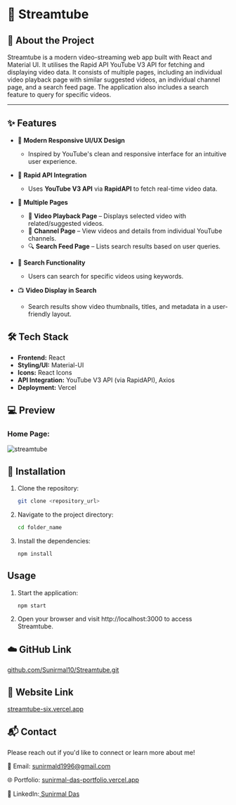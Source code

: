 # 🌟 Streamtube

## 🚀 About the Project

Streamtube is a modern video-streaming web app built with React and Material UI. It utilises the Rapid API YouTube V3 API for fetching and displaying video data. It consists of multiple pages, including an individual video playback page with similar suggested videos, an individual channel page, and a search feed page. The application also includes a search feature to query for specific videos.

---

## ✨ Features

- 🎨 **Modern Responsive UI/UX Design**
  - Inspired by YouTube's clean and responsive interface for an intuitive user experience.

- 🔌 **Rapid API Integration**
  - Uses **YouTube V3 API** via **RapidAPI** to fetch real-time video data.

- 📄 **Multiple Pages**
  - 🎥 **Video Playback Page** – Displays selected video with related/suggested videos.
  - 👤 **Channel Page** – View videos and details from individual YouTube channels.
  - 🔍 **Search Feed Page** – Lists search results based on user queries.

- 🔎 **Search Functionality**
  - Users can search for specific videos using keywords.

- 📺 **Video Display in Search**
  - Search results show video thumbnails, titles, and metadata in a user-friendly layout.

## 🛠 Tech Stack

- **Frontend:** React
- **Styling/UI:** Material-UI
- **Icons:** React Icons
- **API Integration:** YouTube V3 API (via RapidAPI), Axios
- **Deployment:** Vercel

## 💻 Preview

### Home Page:

![streamtube](https://github.com/user-attachments/assets/53bad4d1-8e6e-4a40-a0b3-d0b6a6b13d3f)

## 🔧 Installation
1. Clone the repository:
   ```sh
   git clone <repository_url>
   ```

2. Navigate to the project directory:

    ```sh
    cd folder_name
    ```

3. Install the dependencies:
    ```sh
    npm install
    ```

## Usage

1. Start the application:

    ```sh
    npm start
    ```

2. Open your browser and visit http://localhost:3000 to access Streamtube.


## ☁️ GitHub Link

[github.com/Sunirmal10/Streamtube.git](https://github.com/Sunirmal10/Streamtube.git)

## 🔗 Website Link

[streamtube-six.vercel.app](https://streamtube-six.vercel.app)

## 📬 Contact

Please reach out if you'd like to connect or learn more about me!

📧 Email: sunirmald1996@gmail.com

🌐 Portfolio: [sunirmal-das-portfolio.vercel.app](https://sunirmal-das-portfolio.vercel.app/)

💼 LinkedIn:[ Sunirmal Das](https://www.linkedin.com/in/sunirmal-d-a420a4205/)

